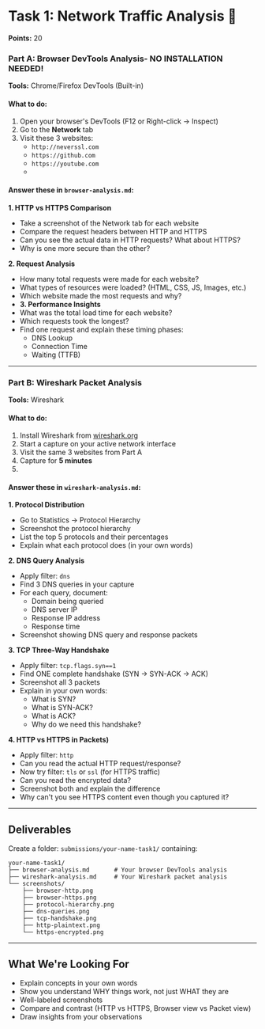 # Task 1: Network Traffic Analysis 📡

**Points:** 20

### Part A: Browser DevTools Analysis- NO INSTALLATION NEEDED!

**Tools:** Chrome/Firefox DevTools (Built-in)

#### What to do:

1. Open your browser's DevTools (F12 or Right-click → Inspect)
2. Go to the **Network** tab
3. Visit these 3 websites:
   - `http://neverssl.com`
   - `https://github.com`
   - `https://youtube.com`
   -

#### Answer these in `browser-analysis.md`:

**1. HTTP vs HTTPS Comparison**

- Take a screenshot of the Network tab for each website
- Compare the request headers between HTTP and HTTPS
- Can you see the actual data in HTTP requests? What about HTTPS?
- Why is one more secure than the other?

**2. Request Analysis**

- How many total requests were made for each website?
- What types of resources were loaded? (HTML, CSS, JS, Images, etc.)
- Which website made the most requests and why?
- **3. Performance Insights**
- What was the total load time for each website?
- Which requests took the longest?
- Find one request and explain these timing phases:
  - DNS Lookup
  - Connection Time
  - Waiting (TTFB)

---

### Part B: Wireshark Packet Analysis

**Tools:** Wireshark

#### What to do:

1. Install Wireshark from [wireshark.org](https://www.wireshark.org/download.html)
2. Start a capture on your active network interface
3. Visit the same 3 websites from Part A
4. Capture for **5 minutes**
5.

#### Answer these in `wireshark-analysis.md`:

**1. Protocol Distribution**

- Go to Statistics → Protocol Hierarchy
- Screenshot the protocol hierarchy
- List the top 5 protocols and their percentages
- Explain what each protocol does (in your own words)

**2. DNS Query Analysis**

- Apply filter: `dns`
- Find 3 DNS queries in your capture
- For each query, document:
  - Domain being queried
  - DNS server IP
  - Response IP address
  - Response time
- Screenshot showing DNS query and response packets

**3. TCP Three-Way Handshake**

- Apply filter: `tcp.flags.syn==1`
- Find ONE complete handshake (SYN → SYN-ACK → ACK)
- Screenshot all 3 packets
- Explain in your own words:
  - What is SYN?
  - What is SYN-ACK?
  - What is ACK?
  - Why do we need this handshake?

**4. HTTP vs HTTPS in Packets)**

- Apply filter: `http`
- Can you read the actual HTTP request/response?
- Now try filter: `tls` or `ssl` (for HTTPS traffic)
- Can you read the encrypted data?
- Screenshot both and explain the difference
- Why can't you see HTTPS content even though you captured it?

---

## Deliverables

Create a folder: `submissions/your-name-task1/` containing:

```
your-name-task1/
├── browser-analysis.md       # Your browser DevTools analysis
├── wireshark-analysis.md     # Your Wireshark packet analysis
└── screenshots/
    ├── browser-http.png
    ├── browser-https.png
    ├── protocol-hierarchy.png
    ├── dns-queries.png
    ├── tcp-handshake.png
    ├── http-plaintext.png
    └── https-encrypted.png
```

---

## What We're Looking For

- Explain concepts in your own words
- Show you understand WHY things work, not just WHAT they are
- Well-labeled screenshots
- Compare and contrast (HTTP vs HTTPS, Browser view vs Packet view)
- Draw insights from your observations
